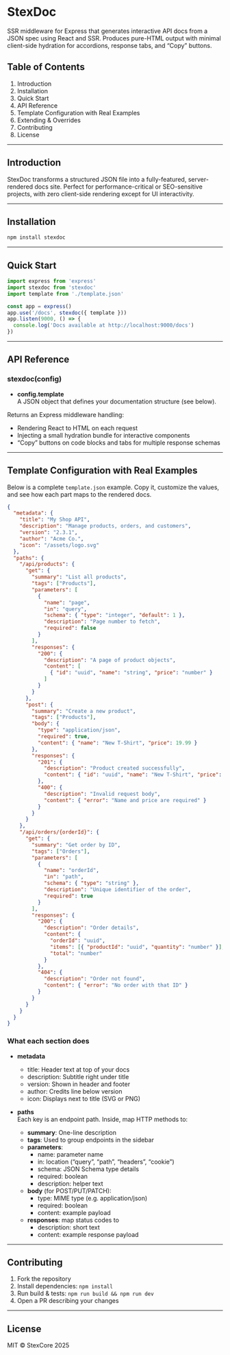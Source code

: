 # StexDoc

SSR middleware for Express that generates interactive API docs from a JSON spec using React and SSR. Produces pure-HTML output with minimal client-side hydration for accordions, response tabs, and “Copy” buttons.

## Table of Contents

1. Introduction  
2. Installation  
3. Quick Start  
4. API Reference  
5. Template Configuration with Real Examples  
6. Extending & Overrides  
7. Contributing  
8. License  

---

## Introduction

StexDoc transforms a structured JSON file into a fully-featured, server-rendered docs site. Perfect for performance-critical or SEO-sensitive projects, with zero client-side rendering except for UI interactivity.

---

## Installation

```bash
npm install stexdoc
```

---

## Quick Start

```ts
import express from 'express'
import stexdoc from 'stexdoc'
import template from './template.json'

const app = express()
app.use('/docs', stexdoc({ template }))
app.listen(9000, () => {
  console.log('Docs available at http://localhost:9000/docs')
})
```

---

## API Reference

### stexdoc(config)

- **config.template**  
  A JSON object that defines your documentation structure (see below).

Returns an Express middleware handling:
- Rendering React to HTML on each request  
- Injecting a small hydration bundle for interactive components  
- “Copy” buttons on code blocks and tabs for multiple response schemas  

---

## Template Configuration with Real Examples

Below is a complete `template.json` example. Copy it, customize the values, and see how each part maps to the rendered docs.

```json
{
  "metadata": {
    "title": "My Shop API",
    "description": "Manage products, orders, and customers",
    "version": "2.3.1",
    "author": "Acme Co.",
    "icon": "/assets/logo.svg"
  },
  "paths": {
    "/api/products": {
      "get": {
        "summary": "List all products",
        "tags": ["Products"],
        "parameters": [
          {
            "name": "page",
            "in": "query",
            "schema": { "type": "integer", "default": 1 },
            "description": "Page number to fetch",
            "required": false
          }
        ],
        "responses": {
          "200": {
            "description": "A page of product objects",
            "content": [
              { "id": "uuid", "name": "string", "price": "number" }
            ]
          }
        }
      },
      "post": {
        "summary": "Create a new product",
        "tags": ["Products"],
        "body": {
          "type": "application/json",
          "required": true,
          "content": { "name": "New T-Shirt", "price": 19.99 }
        },
        "responses": {
          "201": {
            "description": "Product created successfully",
            "content": { "id": "uuid", "name": "New T-Shirt", "price": 19.99 }
          },
          "400": {
            "description": "Invalid request body",
            "content": { "error": "Name and price are required" }
          }
        }
      }
    },
    "/api/orders/{orderId}": {
      "get": {
        "summary": "Get order by ID",
        "tags": ["Orders"],
        "parameters": [
          {
            "name": "orderId",
            "in": "path",
            "schema": { "type": "string" },
            "description": "Unique identifier of the order",
            "required": true
          }
        ],
        "responses": {
          "200": {
            "description": "Order details",
            "content": {
              "orderId": "uuid",
              "items": [{ "productId": "uuid", "quantity": "number" }],
              "total": "number"
            }
          },
          "404": {
            "description": "Order not found",
            "content": { "error": "No order with that ID" }
          }
        }
      }
    }
  }
}
```

### What each section does

- **metadata**  
  - title: Header text at top of your docs  
  - description: Subtitle right under title  
  - version: Shown in header and footer  
  - author: Credits line below version  
  - icon: Displays next to title (SVG or PNG)

- **paths**  
  Each key is an endpoint path. Inside, map HTTP methods to:

  - **summary**: One-line description  
  - **tags**: Used to group endpoints in the sidebar  
  - **parameters**:  
    - name: parameter name  
    - in: location (“query”, “path”, “headers”, “cookie”)  
    - schema: JSON Schema type details  
    - required: boolean  
    - description: helper text  
  - **body** (for POST/PUT/PATCH):  
    - type: MIME type (e.g. application/json)  
    - required: boolean  
    - content: example payload  
  - **responses**: map status codes to  
    - description: short text  
    - content: example response payload  

---

## Contributing

1. Fork the repository  
2. Install dependencies: `npm install`  
3. Run build & tests: `npm run build && npm run dev`  
4. Open a PR describing your changes

---

## License

MIT © StexCore 2025